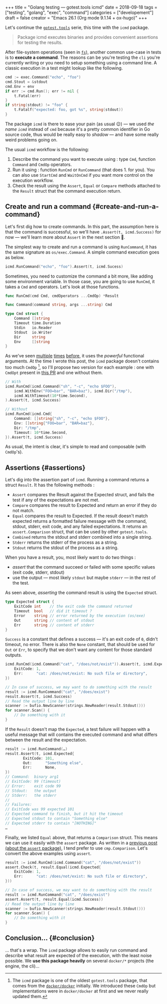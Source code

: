 +++
title = "Golang testing — gotest.tools icmd"
date = 2018-09-18
tags = ["testing", "golang", "exec", "command"]
categories = ["developement"]
draft = false
creator = "Emacs 26.1 (Org mode 9.1.14 + ox-hugo)"
+++

Let's continue the [`gotest.tools`](https://gotest.tools) serie, this time with the `icmd` package.

> Package icmd executes binaries and provides convenient assertions for testing the results.

After file-system operations (seen in [`fs`](/posts/2018-09-14-gotest-tools-fs/)), another common use-case in tests is to
**execute a command**. The reasons can be you're testing the `cli` you're currently writing
or you need to setup something using a command line. A classic execution in a test might
lookup like the following.

```go
cmd := exec.Command("echo", "foo")
cmd.Stout = &stdout
cmd.Env = env
if err := cmd.Run(); err != nil {
	t.Fatal(err)
}
if string(stdout) != "foo" {
	t.Fatalf("expected: foo, got %s", string(stdout))
}
```

The package `icmd` is there to ease your pain (as usual 😉) — we used _the name `icmd`_
instead of `cmd` because it's a pretty common identifier in Go source code, thus would be
really easy to _shadow_ — and have some really weird problems going on.

The usual `icmd` workflow is the following:

1.  Describe the command you want to execute using : type `Cmd`, function `Command` and
    `CmdOp` operators.
2.  Run it using : function `RunCmd` or `RunCommand` (that does 1. for you). You can also
    use `StartCmd` and `WaitOnCmd` if you want more control on the execution workflow.
3.  Check the result using the `Assert`, `Equal` or `Compare` methods attached to the
    `Result` struct that the command execution return.


## Create and run a command {#create-and-run-a-command}

Let's first dig how to create commands. In this part, the assumption here is that the
command is successful, so we'll have `.Assert(t, icmd.Success)` for now — we'll learn more
about `Assert` in the next section 👼.

The simplest way to create and run a command is using `RunCommand`, it has the same
signature as `os/exec.Command`. A simple command execution goes as below.

```go
icmd.RunCommand("echo", "foo").Assert(t, icmd.Sucess)
```

Sometimes, you need to customize the command a bit more, like adding some environment
variable. In those case, you are going to use `RunCmd`, it takes a `Cmd` and operators.
Let's look at those functions.

```go
func RunCmd(cmd Cmd, cmdOperators ...CmdOp) *Result

func Command(command string, args ...string) Cmd

type Cmd struct {
	Command []string
	Timeout time.Duration
	Stdin   io.Reader
	Stdout  io.Writer
	Dir     string
	Env     []string
}
```

As we've seen [multiple](/posts/2017-01-01-go-testing-functionnal-builders/) [times](/posts/2018-08-16-gotest-tools-assertions/) [before](/posts/2018-09-14-gotest-tools-fs/), it uses the _powerful_ functional arguments. At the
time I wrote this post, the `icmd` package doesn't contains too much `CmdOp`&nbsp;[^fn:1], so I'll
propose two version for each example : one with `CmdOpt` present in [this PR](https://github.com/gotestyourself/gotest.tools/pull/122) and one
without them.

```go
// With
icmd.RunCmd(icmd.Command("sh", "-c", "echo $FOO"),
	icmd.WithEnv("FOO=bar", "BAR=baz"), icmd.Dir("/tmp"),
	icmd.WithTimeout(10*time.Second),
).Assert(t, icmd.Success)

// Without
icmd.RunCmd(icmd.Cmd{
	Command: []string{"sh", "-c", "echo $FOO"},
	Env: []string{"FOO=bar", "BAR=baz"},
	Dir: "/tmp",
	Timeout: 10*time.Second,
}).Assert(t, icmd.Success)
```

As usual, the intent is clear, it's simple to read and composable (with `CmdOp`'s).


## Assertions {#assertions}

Let's dig into the assertion part of `icmd`. Running a command returns a struct
`Result`. It has the following methods :

-   `Assert` compares the Result against the Expected struct, and fails the test if any of
    the expectations are not met.
-   `Compare` compares the result to Expected and return an error if they do not match.
-   `Equal` compares the result to Expected. If the result doesn't match expected
    returns a formatted failure message with the command, stdout, stderr, exit code, and any
    failed expectations. It returns an `assert.Comparison` struct, that can be used by other
    `gotest.tools`.
-   `Combined` returns the stdout and stderr combined into a single string.
-   `Stderr` returns the stderr of the process as a string.
-   `Stdout` returns the stdout of the process as a string.

When you have a result, you, most likely want to do two things :

-   _assert_ that the command succeed or failed with some specific values (exit code,
    stderr, stdout)
-   use the output — most likely `stdout` but maybe `stderr` — in the rest of the test.

As seen above, _asserting_ the command result is using the `Expected` struct.

```go
type Expected struct {
	ExitCode int    // the exit code the command returned
	Timeout  bool   // did it timeout ?
	Error    string // error returned by the execution (os/exe)
	Out      string // content of stdout
	Err      string // content of stderr
}
```

`Success` is a constant that defines a success — it's an exit code of `0`, didn't timeout,
no error. There is also the `None` constant, that should be used for `Out` or `Err`, to
specify that we don't want any content for those standard outputs.

```go
icmd.RunCmd(icmd.Command("cat", "/does/not/exist")).Assert(t, icmd.Expected{
	ExitCode: 1,
	Err:      "cat: /does/not/exist: No such file or directory",
})

// In case of success, we may want to do something with the result
result := icmd.RunCommand("cat", "/does/exist")
result.Assert(t, icmd.Success)
// Read the output line by line
scanner := bufio.NewScanner(strings.NewReader(result.Stdout()))
for scanner.Scan() {
	// Do something with it
}
```

If the `Result` doesn't map the `Expected`, a test failure will happen with a useful
message that will contains the executed command and what differs between the result and
the expectation.

```go
result := icmd.RunCommand(…)
result.Assert(t, icmd.Expected{
		ExitCode: 101,
		Out:      "Something else",
		Err:      None,
})
// Command:  binary arg1
// ExitCode: 99 (timeout)
// Error:    exit code 99
// Stdout:   the output
// Stderr:   the stderr
//
// Failures:
// ExitCode was 99 expected 101
// Expected command to finish, but it hit the timeout
// Expected stdout to contain "Something else"
// Expected stderr to contain "[NOTHING]"
…
```

Finally, we listed `Equal` above, that returns a `Comparison` struct. This means we can
use it easily with the `assert` package. As written in a [previous post (about the `assert`
package)](/posts/2018-08-16-gotest-tools-assertions/), I tend prefer to use `cmp.Comparison`. Let's convert the above examples using
`assert`.

```go
result := icmd.RunCmd(icmd.Command("cat", "/does/not/exist"))
assert.Check(t, result.Equal(icmd.Expected{
	ExitCode: 1,
	Err:      "cat: /does/not/exist: No such file or directory",
}))

// In case of success, we may want to do something with the result
result := icmd.RunCommand("cat", "/does/exist")
assert.Assert(t, result.Equal(icmd.Success))
// Read the output line by line
scanner := bufio.NewScanner(strings.NewReader(result.Stdout()))
for scanner.Scan() {
	// Do something with it
}
```


## Conclusion… {#conclusion}

… that's a wrap. The `icmd` package allows to easily run command and describe what result
are expected of the execution, with the least noise possible. We **use this package heavily**
on several `docker/*` projects (the engine, the cli)…

[^fn:1]: The `icmd` package is one of the oldest `gotest.tools` package, that comes from the [`docker/docker`](https://github.com/docker/docker) initially. We introduced these `CmdOp` but implementations were in `docker/docker` at first and we never really updated them.
